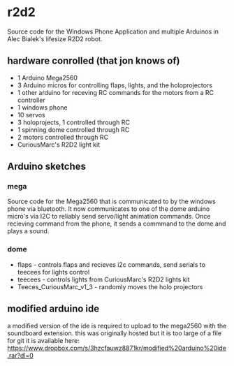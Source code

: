 # r2d2
Source code for the Windows Phone Application and multiple Arduinos in Alec Bialek's lifesize R2D2 robot.

## hardware conrolled (that jon knows of)
* 1 Arduino Mega2560
* 3 Arduino micros for controlling flaps, lights, and the holoprojectors
* 1 other arduino for receving RC commands for the motors from a RC controller
* 1 windows phone
* 10 servos
* 3 holoprojects, 1 controlled through RC
* 1 spinning dome controlled through RC
* 2 motors controlled through RC
* CuriousMarc's R2D2 light kit

## Arduino sketches

### mega
Source code for the Mega2560 that is communicated to by the windows phone via bluetooth.
It now communicates to one of the dome arduino micro's via I2C to reliably send servo/light animation commands.
Once recieving command from the phone, it sends a commmand to the dome and plays a sound.

### dome
* flaps - controls flaps and recieves i2c commands, send serials to teecees for lights control
* teecees - controls lights from CuriousMarc's R2D2 lights kit
* Teeces_CuriousMarc_v1_3 - randomly moves the holo projectors

## modified arduino ide
a modified version of the ide is required to upload to the mega2560 with the soundboard extension.
this was originally hosted but it is too large of a file for git
it is available here: https://www.dropbox.com/s/3hzcfauwz8871kr/modified%20arduino%20ide.rar?dl=0